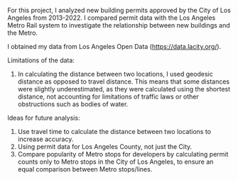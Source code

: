 For this project, I analyzed new building permits approved by the City of Los Angeles from 2013-2022. I compared permit data with the Los Angeles Metro Rail system to investigate the relationship between new buildings and the Metro. 

I obtained my data from Los Angeles Open Data (https://data.lacity.org/). 

Limitations of the data:
1. In calculating the distance between two locations, I used geodesic distance as opposed to travel distance. This means that some distances were slightly underestimated, as they were calculated using the shortest distance, not accounting for limitations of traffic laws or other obstructions such as bodies of water. 

Ideas for future analysis:
1. Use travel time to calculate the distance between two locations to increase accuracy.
2. Using permit data for Los Angeles County, not just the City.
3. Compare popularity of Metro stops for developers by calculating permit counts only to Metro stops in the City of Los Angeles, to ensure an equal comparison between Metro stops/lines.
